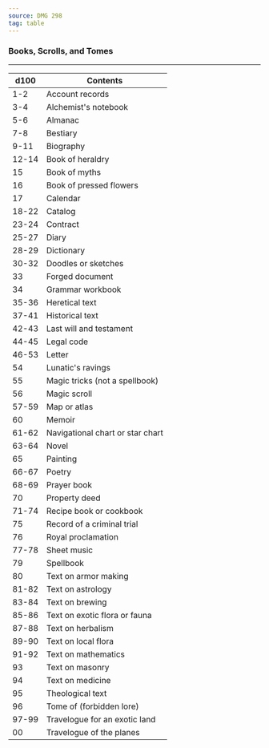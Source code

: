 ```yaml
---
source: DMG 298
tag: table
---
```


### Books, Scrolls, and Tomes
---
|d100|Contents|
|----|------------|
|1-2|Account records|
|3-4|Alchemist's notebook|
|5-6|Almanac|
|7-8|Bestiary|
|9-11|Biography|
|12-14|Book of heraldry|
|15|Book of myths|
|16|Book of pressed flowers|
|17|Calendar|
|18-22|Catalog|
|23-24|Contract|
|25-27|Diary|
|28-29|Dictionary|
|30-32|Doodles or sketches|
|33|Forged document|
|34|Grammar workbook|
|35-36|Heretical text|
|37-41|Historical text|
|42-43|Last will and testament|
|44-45|Legal code|
|46-53|Letter|
|54|Lunatic's ravings|
|55|Magic tricks (not a spellbook)|
|56|Magic scroll|
|57-59|Map or atlas|
|60|Memoir|
|61-62|Navigational chart or star chart|
|63-64|Novel|
|65|Painting|
|66-67|Poetry|
|68-69|Prayer book|
|70|Property deed|
|71-74|Recipe book or cookbook|
|75|Record of a criminal trial|
|76|Royal proclamation|
|77-78|Sheet music|
|79|Spellbook|
|80|Text on armor making|
|81-82|Text on astrology|
|83-84|Text on brewing|
|85-86|Text on exotic flora or fauna|
|87-88|Text on herbalism|
|89-90|Text on local flora|
|91-92|Text on mathematics|
|93|Text on masonry|
|94|Text on medicine|
|95|Theological text|
|96|Tome of (forbidden lore)|
|97-99|Travelogue for an exotic land|
|00|Travelogue of the planes|
